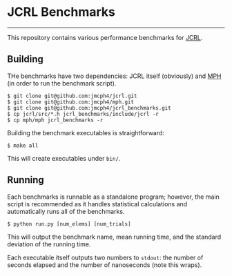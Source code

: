 # JCRL Benchmarks #
---

This repository contains various performance benchmarks for [JCRL](https://github.com/jmcph4/jcrl).

## Building ##
THe benchmarks have two dependencies: JCRL itself (obviously) and [MPH](https://github.com/jmcph4/mph) (in order to run the benchmark script).

    $ git clone git@github.com:jmcph4/jcrl.git
    $ git clone git@github.com:jmcph4/mph.git
    $ git clone git@github.com:jmcph4/jcrl_benchmarks.git
    $ cp jcrl/src/*.h jcrl_benchmarks/include/jcrl -r
    $ cp mph/mph jcrl_benchmarks -r

Building the benchmark executables is straightforward:

    $ make all

This will create executables under `bin/`.

## Running ##
Each benchmarks is runnable as a standalone program; however, the main script is recommended as it handles statistical calculations and automatically runs all of the benchmarks.

    $ python run.py [num_elems] [num_trials]

This will output the benchmark name, mean running time, and the standard deviation of the running time.

Each executable itself outputs two numbers to `stdout`: the number of seconds elapsed and the number of nanoseconds (note this wraps).

